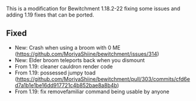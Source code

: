 This is a modification for Bewitchment 1.18.2-22 fixing some issues and adding 1.19 fixes that can be ported.

## Fixed
- New: Crash when using a broom with 0 ME (https://github.com/MoriyaShiine/bewitchment/issues/314)
- New: Elder broom teleports back when you dismount
- From 1.19: cleaner cauldron render code
- From 1.19: possessed jumpy toad (https://github.com/MoriyaShiine/bewitchment/pull/303/commits/cfd6ed7a1b1e1be16dd917721c4b852bae8a8b4b)
- From 1.19: fix removefamiliar command being usable by anyone
